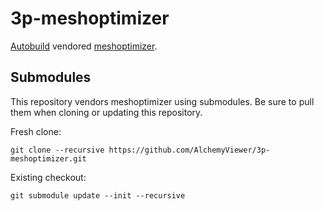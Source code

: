 # 3p-meshoptimizer

[Autobuild][] vendored [meshoptimizer][].

[Autobuild]: https://github.com/secondlife/autobuild
[meshoptimizer]: https://github.com/zeux/meshoptimizer

## Submodules

This repository vendors meshoptimizer using submodules. Be sure to pull them when cloning or updating this repository.

Fresh clone:
```
git clone --recursive https://github.com/AlchemyViewer/3p-meshoptimizer.git
```

Existing checkout:
```
git submodule update --init --recursive
```
